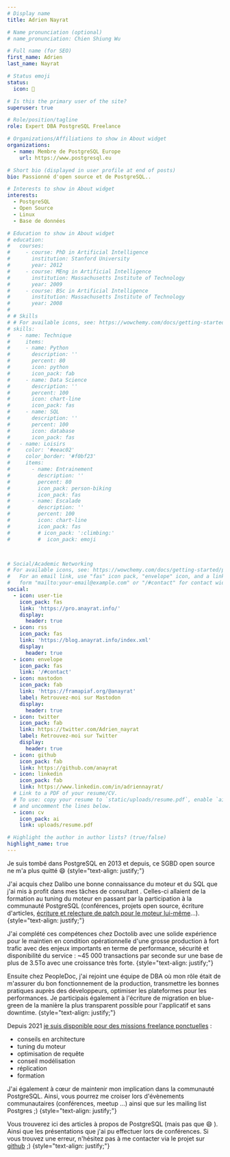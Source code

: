 ```yaml
---
# Display name
title: Adrien Nayrat

# Name pronunciation (optional)
# name_pronunciation: Chien Shiung Wu

# Full name (for SEO)
first_name: Adrien
last_name: Nayrat

# Status emoji
status:
  icon: 🧗

# Is this the primary user of the site?
superuser: true

# Role/position/tagline
role: Expert DBA PostgreSQL Freelance

# Organizations/Affiliations to show in About widget
organizations:
  - name: Membre de PostgreSQL Europe
    url: https://www.postgresql.eu

# Short bio (displayed in user profile at end of posts)
bio: Passionné d'open source et de PostgreSQL..

# Interests to show in About widget
interests:
  - PostgreSQL
  - Open Source
  - Linux
  - Base de données

# Education to show in About widget
# education:
#   courses:
#     - course: PhD in Artificial Intelligence
#       institution: Stanford University
#       year: 2012
#     - course: MEng in Artificial Intelligence
#       institution: Massachusetts Institute of Technology
#       year: 2009
#     - course: BSc in Artificial Intelligence
#       institution: Massachusetts Institute of Technology
#       year: 2008
#
# # Skills
# # For available icons, see: https://wowchemy.com/docs/getting-started/page-builder/#icons
# skills:
#   - name: Technique
#     items:
#     - name: Python
#       description: ''
#       percent: 80
#       icon: python
#       icon_pack: fab
#     - name: Data Science
#       description: ''
#       percent: 100
#       icon: chart-line
#       icon_pack: fas
#     - name: SQL
#       description: ''
#       percent: 100
#       icon: database
#       icon_pack: fas
#   - name: Loisirs
#     color: '#eeac02'
#     color_border: '#f0bf23'
#     items:
#       - name: Entrainement
#         description: ''
#         percent: 80
#         icon_pack: person-biking
#         icon_pack: fas
#       - name: Escalade
#         description: ''
#         percent: 100
#         icon: chart-line
#         icon_pack: fas
#         # icon_pack: ':climbing:'
#         #  icon_pack: emoji



# Social/Academic Networking
# For available icons, see: https://wowchemy.com/docs/getting-started/page-builder/#icons
#   For an email link, use "fas" icon pack, "envelope" icon, and a link in the
#   form "mailto:your-email@example.com" or "/#contact" for contact widget.
social:
  - icon: user-tie
    icon_pack: fas
    link: 'https://pro.anayrat.info/'
    display:
      header: true
  - icon: rss
    icon_pack: fas
    link: 'https://blog.anayrat.info/index.xml'
    display:
      header: true
  - icon: envelope
    icon_pack: fas
    link: '/#contact'
  - icon: mastodon
    icon_pack: fab
    link: 'https://framapiaf.org/@anayrat'
    label: Retrouvez-moi sur Mastodon
    display:
      header: true
  - icon: twitter
    icon_pack: fab
    link: https://twitter.com/Adrien_nayrat
    label: Retrouvez-moi sur Twitter
    display:
      header: true
  - icon: github
    icon_pack: fab
    link: https://github.com/anayrat
  - icon: linkedin
    icon_pack: fab
    link: https://www.linkedin.com/in/adriennayrat/
  # Link to a PDF of your resume/CV.
  # To use: copy your resume to `static/uploads/resume.pdf`, enable `ai` icons in `params.yaml`,
  # and uncomment the lines below.
  - icon: cv
    icon_pack: ai
    link: uploads/resume.pdf

# Highlight the author in author lists? (true/false)
highlight_name: true
---
```

Je suis tombé dans PostgreSQL en 2013 et depuis, ce SGBD open source ne m'a plus quitté :smile:
{style="text-align: justify;"}

J'ai acquis chez Dalibo une bonne connaissance du moteur et du SQL que j'ai mis à profit dans mes tâches de consultant . Celles-ci allaient de la formation au tuning du moteur en passant par la participation à la communauté PostgreSQL (conférences, projets open source, écriture d'articles, [écriture et relecture de patch pour le moteur lui-même](https://git.postgresql.org/gitweb/?p=postgresql.git&a=search&h=HEAD&st=commit&s=nayrat&.cgifields=sr)...).
{style="text-align: justify;"}

J'ai complété ces compétences chez Doctolib avec une solide expérience pour le maintien en condition opérationnelle d'une grosse production à fort trafic avec des enjeux importants en terme de performance, sécurité et disponibilité du service : ~45 000 transactions par seconde sur une base de plus de 3.5To avec une croissance très forte.
{style="text-align: justify;"}

Ensuite chez PeopleDoc, j'ai rejoint une équipe de DBA où mon rôle était de m'assurer du bon fonctionnement de la production, transmettre les bonnes pratiques auprès des développeurs, optimiser les plateformes pour les performances. Je participais également à l'écriture de migration en blue-green de la manière la plus transparent possible pour l'applicatif et sans downtime.
{style="text-align: justify;"}

Depuis 2021 [je suis disponible pour des missions freelance ponctuelles](https://pro.anayrat.info) :
- conseils en architecture
- tuning du moteur
- optimisation de requête
- conseil modélisation
- réplication
- formation

J'ai également à cœur de maintenir mon implication dans la communauté PostgreSQL. Ainsi, vous pourrez me croiser lors d'évènements communautaires (conférences, meetup ...) ainsi que sur les mailing list Postgres ;)
{style="text-align: justify;"}

Vous trouverez ici des articles à propos de PostgreSQL (mais pas que :smile: ). Ainsi que les présentations que j'ai pu effectuer lors de conférences. Si vous trouvez une erreur, n'hésitez pas à me contacter via le projet sur [github](https://github.com/anayrat/blog) ;)
{style="text-align: justify;"}
